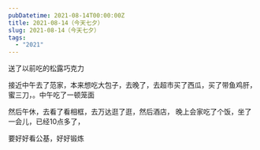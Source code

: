 ```yaml
---
pubDatetime: 2021-08-14T00:00:00Z
title: 2021-08-14（今天七夕）
slug: 2021-08-14（今天七夕）
tags:
  - "2021"
---
```


送了以前吃的松露巧克力

接近中午去了范家，本来想吃大包子，去晚了，去超市买了西瓜，买了带鱼鸡肝，蜜三刀，。中午吃了一顿笼面

然后午休，去看了看相框，去万达逛了逛，然后酒店，
晚上会家吃了个饭，坐了一会儿，已经10点多了，

要好好看公基，好好锻炼
